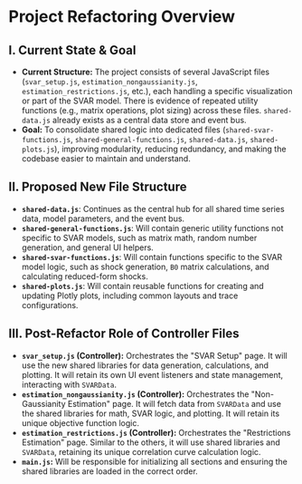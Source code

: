 # Project Refactoring Overview

## I. Current State & Goal

*   **Current Structure:** The project consists of several JavaScript files (`svar_setup.js`, `estimation_nongaussianity.js`, `estimation_restrictions.js`, etc.), each handling a specific visualization or part of the SVAR model. There is evidence of repeated utility functions (e.g., matrix operations, plot sizing) across these files. `shared-data.js` already exists as a central data store and event bus.
*   **Goal:** To consolidate shared logic into dedicated files (`shared-svar-functions.js`, `shared-general-functions.js`, `shared-data.js`, `shared-plots.js`), improving modularity, reducing redundancy, and making the codebase easier to maintain and understand.

## II. Proposed New File Structure

*   **`shared-data.js`**: Continues as the central hub for all shared time series data, model parameters, and the event bus.
*   **`shared-general-functions.js`**: Will contain generic utility functions not specific to SVAR models, such as matrix math, random number generation, and general UI helpers.
*   **`shared-svar-functions.js`**: Will contain functions specific to the SVAR model logic, such as shock generation, `B0` matrix calculations, and calculating reduced-form shocks.
*   **`shared-plots.js`**: Will contain reusable functions for creating and updating Plotly plots, including common layouts and trace configurations.

## III. Post-Refactor Role of Controller Files

*   **`svar_setup.js` (Controller):** Orchestrates the "SVAR Setup" page. It will use the new shared libraries for data generation, calculations, and plotting. It will retain its own UI event listeners and state management, interacting with `SVARData`.
*   **`estimation_nongaussianity.js` (Controller):** Orchestrates the "Non-Gaussianity Estimation" page. It will fetch data from `SVARData` and use the shared libraries for math, SVAR logic, and plotting. It will retain its unique objective function logic.
*   **`estimation_restrictions.js` (Controller):** Orchestrates the "Restrictions Estimation" page. Similar to the others, it will use shared libraries and `SVARData`, retaining its unique correlation curve calculation logic.
*   **`main.js`:** Will be responsible for initializing all sections and ensuring the shared libraries are loaded in the correct order.
